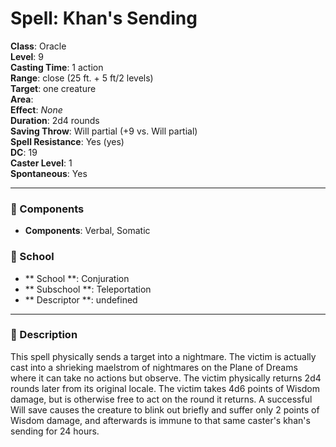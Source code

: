 
# Spell: Khan's Sending
**Class**: Oracle  
**Level**: 9  
**Casting Time**: 1 action  
**Range**: close (25 ft. + 5 ft/2 levels)  
**Target**: one creature  
**Area**:   
**Effect**: _None_  
**Duration**: 2d4 rounds  
**Saving Throw**: Will partial (+9 vs. Will partial)  
**Spell Resistance**: Yes (yes)  
**DC**: 19  
**Caster Level**: 1  
**Spontaneous**: Yes

---

### 🔮 Components
- **Components**: Verbal, Somatic

### 🏫 School
- ** School **: Conjuration
- ** Subschool **: Teleportation
- ** Descriptor **: undefined
---

### 📜 Description
This spell physically sends a target into a nightmare. The victim is actually cast into a shrieking maelstrom of nightmares on the Plane of Dreams where it can take no actions but observe. The victim physically returns 2d4 rounds later from its original locale. The victim takes 4d6 points of Wisdom damage, but is otherwise free to act on the round it returns. A successful Will save causes the creature to blink out briefly and suffer only 2 points of Wisdom damage, and afterwards is immune to that same caster's khan's sending for 24 hours.
